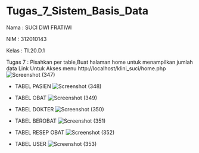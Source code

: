 # Tugas_7_Sistem_Basis_Data
Nama : SUCI DWI FRATIWI

NIM : 312010143

Kelas : TI.20.D.1

Tugas 7 : Pisahkan per table,Buat halaman home untuk menampilkan jumlah data Link Untuk Akses menu http://localhost/klini_suci/home.php
![Screenshot (347)](https://user-images.githubusercontent.com/101787968/175802671-fe51667e-c50b-4749-9075-9f3b415b4ffa.png)

- TABEL PASIEN
![Screenshot (348)](https://user-images.githubusercontent.com/101787968/175802688-05e34348-2122-45e5-8094-70b4479d1099.png)

- TABEL OBAT
![Screenshot (349)](https://user-images.githubusercontent.com/101787968/175802695-9dcd1b93-a2e9-467b-848e-ae15d924b346.png)

- TABEL DOKTER
![Screenshot (350)](https://user-images.githubusercontent.com/101787968/175802697-99a37ab3-7c40-451b-94e3-ee8fe4547794.png)

- TABEL BEROBAT
![Screenshot (351)](https://user-images.githubusercontent.com/101787968/175802701-2ed9157e-9b16-4199-a0a2-684c42a0a985.png)

- TABEL RESEP OBAT
![Screenshot (352)](https://user-images.githubusercontent.com/101787968/175802707-73bed6fe-201e-46dc-87d9-d6b75dfec09c.png)

- TABEL USER
![Screenshot (353)](https://user-images.githubusercontent.com/101787968/175802712-63a539fa-c4b6-4eaf-a0b2-2074e40d6d6b.png)
